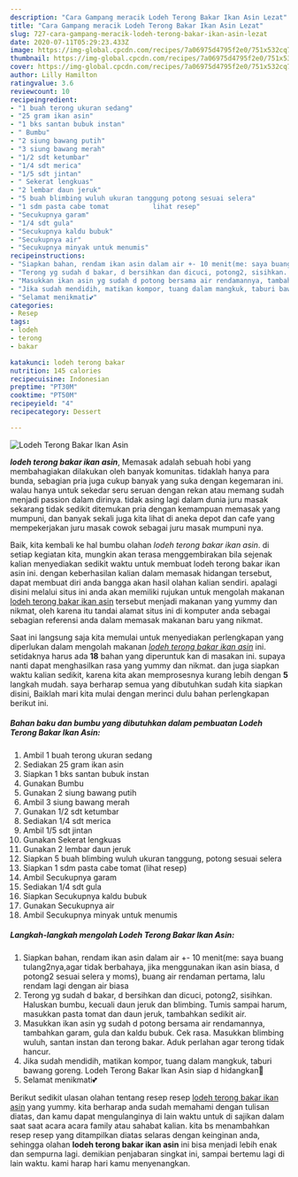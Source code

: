```yaml
---
description: "Cara Gampang meracik Lodeh Terong Bakar Ikan Asin Lezat"
title: "Cara Gampang meracik Lodeh Terong Bakar Ikan Asin Lezat"
slug: 727-cara-gampang-meracik-lodeh-terong-bakar-ikan-asin-lezat
date: 2020-07-11T05:29:23.433Z
image: https://img-global.cpcdn.com/recipes/7a06975d4795f2e0/751x532cq70/lodeh-terong-bakar-ikan-asin-foto-resep-utama.jpg
thumbnail: https://img-global.cpcdn.com/recipes/7a06975d4795f2e0/751x532cq70/lodeh-terong-bakar-ikan-asin-foto-resep-utama.jpg
cover: https://img-global.cpcdn.com/recipes/7a06975d4795f2e0/751x532cq70/lodeh-terong-bakar-ikan-asin-foto-resep-utama.jpg
author: Lilly Hamilton
ratingvalue: 3.6
reviewcount: 10
recipeingredient:
- "1 buah terong ukuran sedang"
- "25 gram ikan asin"
- "1 bks santan bubuk instan"
- " Bumbu"
- "2 siung bawang putih"
- "3 siung bawang merah"
- "1/2 sdt ketumbar"
- "1/4 sdt merica"
- "1/5 sdt jintan"
- " Sekerat lengkuas"
- "2 lembar daun jeruk"
- "5 buah blimbing wuluh ukuran tanggung potong sesuai selera"
- "1 sdm pasta cabe tomat           lihat resep"
- "Secukupnya garam"
- "1/4 sdt gula"
- "Secukupnya kaldu bubuk"
- "Secukupnya air"
- "Secukupnya minyak untuk menumis"
recipeinstructions:
- "Siapkan bahan, rendam ikan asin dalam air +- 10 menit(me: saya buang tulang2nya,agar tidak berbahaya, jika menggunakan ikan asin biasa, d potong2 sesuai selera y moms), buang air rendaman pertama, lalu rendam lagi dengan air biasa"
- "Terong yg sudah d bakar, d bersihkan dan dicuci, potong2, sisihkan. Haluskan bumbu, kecuali daun jeruk dan blimbing. Tumis sampai harum, masukkan pasta tomat dan daun jeruk, tambahkan sedikit air."
- "Masukkan ikan asin yg sudah d potong bersama air rendamannya, tambahkan garam, gula dan kaldu bubuk. Cek rasa. Masukkan blimbing wuluh, santan instan dan terong bakar. Aduk perlahan agar terong tidak hancur."
- "Jika sudah mendidih, matikan kompor, tuang dalam mangkuk, taburi bawang goreng. Lodeh Terong Bakar Ikan Asin siap d hidangkan🥰"
- "Selamat menikmati💕"
categories:
- Resep
tags:
- lodeh
- terong
- bakar

katakunci: lodeh terong bakar 
nutrition: 145 calories
recipecuisine: Indonesian
preptime: "PT30M"
cooktime: "PT50M"
recipeyield: "4"
recipecategory: Dessert

---
```



![Lodeh Terong Bakar Ikan Asin](https://img-global.cpcdn.com/recipes/7a06975d4795f2e0/751x532cq70/lodeh-terong-bakar-ikan-asin-foto-resep-utama.jpg)

<b><i>lodeh terong bakar ikan asin</i></b>, Memasak adalah sebuah hobi yang membahagiakan dilakukan oleh banyak komunitas. tidaklah hanya para bunda, sebagian pria juga cukup banyak yang suka dengan kegemaran ini. walau hanya untuk sekedar seru seruan dengan rekan atau memang sudah menjadi passion dalam dirinya. tidak asing lagi dalam dunia juru masak sekarang tidak sedikit ditemukan pria dengan kemampuan memasak yang mumpuni, dan banyak sekali juga kita lihat di aneka depot dan cafe yang mempekerjakan juru masak cowok sebagai juru masak mumpuni nya.

Baik, kita kembali ke hal bumbu olahan <i>lodeh terong bakar ikan asin</i>. di setiap kegiatan kita, mungkin akan terasa menggembirakan bila sejenak kalian menyediakan sedikit waktu untuk membuat lodeh terong bakar ikan asin ini. dengan keberhasilan kalian dalam memasak hidangan tersebut, dapat membuat diri anda bangga akan hasil olahan kalian sendiri. apalagi disini melalui situs ini anda akan memiliki rujukan untuk mengolah makanan <u>lodeh terong bakar ikan asin</u> tersebut menjadi makanan yang yummy dan nikmat, oleh karena itu tandai alamat situs ini di komputer anda sebagai sebagian referensi anda dalam memasak makanan baru yang nikmat.




Saat ini langsung saja kita memulai untuk menyediakan perlengkapan yang diperlukan dalam mengolah makanan <u><i>lodeh terong bakar ikan asin</i></u> ini. setidaknya harus ada <b>18</b> bahan yang diperuntuk kan di masakan ini. supaya nanti dapat menghasilkan rasa yang yummy dan nikmat. dan juga siapkan waktu kalian sedikit, karena kita akan memprosesnya kurang lebih dengan <b>5</b> langkah mudah. saya berharap semua yang dibutuhkan sudah kita siapkan disini, Baiklah mari kita mulai dengan merinci dulu bahan perlengkapan berikut ini.

<!--inarticleads1-->

##### Bahan baku dan bumbu yang dibutuhkan dalam pembuatan Lodeh Terong Bakar Ikan Asin:

1. Ambil 1 buah terong ukuran sedang
1. Sediakan 25 gram ikan asin
1. Siapkan 1 bks santan bubuk instan
1. Gunakan  Bumbu
1. Gunakan 2 siung bawang putih
1. Ambil 3 siung bawang merah
1. Gunakan 1/2 sdt ketumbar
1. Sediakan 1/4 sdt merica
1. Ambil 1/5 sdt jintan
1. Gunakan  Sekerat lengkuas
1. Gunakan 2 lembar daun jeruk
1. Siapkan 5 buah blimbing wuluh ukuran tanggung, potong sesuai selera
1. Siapkan 1 sdm pasta cabe tomat           (lihat resep)
1. Ambil Secukupnya garam
1. Sediakan 1/4 sdt gula
1. Siapkan Secukupnya kaldu bubuk
1. Gunakan Secukupnya air
1. Ambil Secukupnya minyak untuk menumis




<!--inarticleads2-->

##### Langkah-langkah mengolah Lodeh Terong Bakar Ikan Asin:

1. Siapkan bahan, rendam ikan asin dalam air +- 10 menit(me: saya buang tulang2nya,agar tidak berbahaya, jika menggunakan ikan asin biasa, d potong2 sesuai selera y moms), buang air rendaman pertama, lalu rendam lagi dengan air biasa
1. Terong yg sudah d bakar, d bersihkan dan dicuci, potong2, sisihkan. Haluskan bumbu, kecuali daun jeruk dan blimbing. Tumis sampai harum, masukkan pasta tomat dan daun jeruk, tambahkan sedikit air.
1. Masukkan ikan asin yg sudah d potong bersama air rendamannya, tambahkan garam, gula dan kaldu bubuk. Cek rasa. Masukkan blimbing wuluh, santan instan dan terong bakar. Aduk perlahan agar terong tidak hancur.
1. Jika sudah mendidih, matikan kompor, tuang dalam mangkuk, taburi bawang goreng. Lodeh Terong Bakar Ikan Asin siap d hidangkan🥰
1. Selamat menikmati💕




Berikut sedikit ulasan olahan tentang resep resep <u>lodeh terong bakar ikan asin</u> yang yummy. kita berharap anda sudah memahami dengan tulisan diatas, dan kamu dapat mengulanginya di lain waktu untuk di sajikan dalam saat saat acara acara family atau sahabat kalian. kita bs menambahkan resep resep yang ditampilkan diatas selaras dengan keinginan anda, sehingga olahan <b>lodeh terong bakar ikan asin</b> ini bisa menjadi lebih enak dan sempurna lagi. demikian penjabaran singkat ini, sampai bertemu lagi di lain waktu. kami harap hari kamu menyenangkan.
